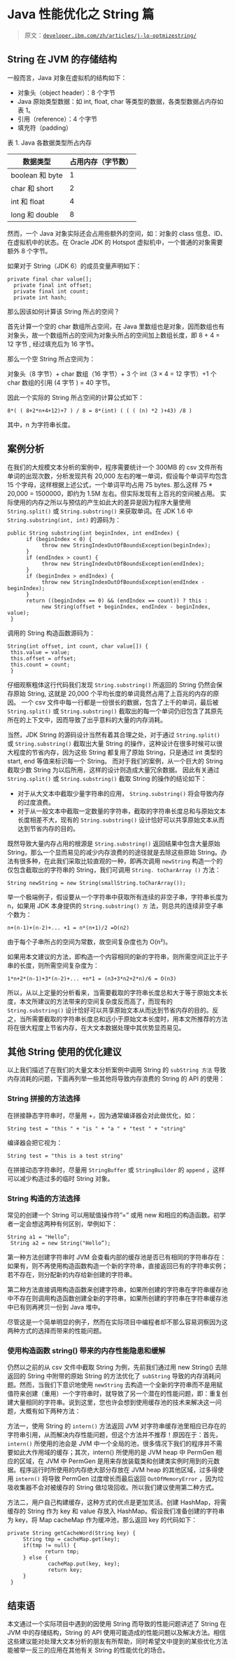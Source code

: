# Java 性能优化之 String 篇

> 原文：[`developer.ibm.com/zh/articles/j-lo-optmizestring/`](https://developer.ibm.com/zh/articles/j-lo-optmizestring/)

## String 在 JVM 的存储结构

一般而言，Java 对象在虚拟机的结构如下：

*   对象头（object header）：8 个字节
*   Java 原始类型数据：如 int, float, char 等类型的数据，各类型数据占内存如表 1。
*   引用（reference）：4 个字节
*   填充符（padding）

表 1\. Java 各数据类型所占内存

| 数据类型 | 占用内存（字节数） |
| --- | --- |
| boolean 和 byte | 1 |
| char 和 short | 2 |
| int 和 float | 4 |
| long 和 double | 8 |

然而，一个 Java 对象实际还会占用些额外的空间，如：对象的 class 信息、ID、在虚拟机中的状态。在 Oracle JDK 的 Hotspot 虚拟机中，一个普通的对象需要额外 8 个字节。

如果对于 String（JDK 6）的成员变量声明如下：

```
private final char value[];
  private final int offset;
  private final int count;
  private int hash; 
```

那么因该如何计算该 String 所占的空间？

首先计算一个空的 char 数组所占空间，在 Java 里数组也是对象，因而数组也有对象头，故一个数组所占的空间为对象头所占的空间加上数组长度，即 8 + 4 = 12 字节 , 经过填充后为 16 字节。

那么一个空 String 所占空间为：

对象头（8 字节）+ char 数组（16 字节）+ 3 个 int（3 × 4 = 12 字节）+1 个 char 数组的引用 (4 字节 ) = 40 字节。

因此一个实际的 String 所占空间的计算公式如下：

```
8*( ( 8+2*n+4+12)+7 ) / 8 = 8*(int) ( ( ( (n) *2 )+43) /8 ) 
```

其中，n 为字符串长度。

## 案例分析

在我们的大规模文本分析的案例中，程序需要统计一个 300MB 的 csv 文件所有单词的出现次数，分析发现共有 20,000 左右的唯一单词，假设每个单词平均包含 15 个字母，这样根据上述公式，一个单词平均占用 75 bytes. 那么这样 75 * 20,000 = 1500000，即约为 1.5M 左右。但实际发现有上百兆的空间被占用。 实际使用的内存之所以与预估的产生如此大的差异是因为程序大量使用 `String.split()` 或 `String.substring()` 来获取单词。在 JDK 1.6 中 `String.substring(int, int)` 的源码为：

```
public String substring(int beginIndex, int endIndex) {
      if (beginIndex < 0) {
           throw new StringIndexOutOfBoundsException(beginIndex);
      }
      if (endIndex > count) {
           throw new StringIndexOutOfBoundsException(endIndex);
      }
      if (beginIndex > endIndex) {
           throw new StringIndexOutOfBoundsException(endIndex - beginIndex);
      }
      return ((beginIndex == 0) && (endIndex == count)) ? this :
           new String(offset + beginIndex, endIndex - beginIndex, value);
 } 
```

调用的 String 构造函数源码为：

```
String(int offset, int count, char value[]) {
 this.value = value;
 this.offset = offset;
 this.count = count;
 } 
```

仔细观察粗体这行代码我们发现 `String.substring()` 所返回的 String 仍然会保存原始 String, 这就是 20,000 个平均长度的单词竟然占用了上百兆的内存的原因。 一个 csv 文件中每一行都是一份很长的数据，包含了上千的单词，最后被 `String.split()` 或 `String.substring()` 截取出的每一个单词仍旧包含了其原先所在的上下文中，因而导致了出乎意料的大量的内存消耗。

当然，JDK String 的源码设计当然有着其合理之处，对于通过 `String.split()` 或 `String.substring()` 截取出大量 String 的操作，这种设计在很多时候可以很大程度的节省内存，因为这些 String 都复用了原始 String，只是通过 int 类型的 start, end 等值来标识每一个 String。 而对于我们的案例，从一个巨大的 String 截取少数 String 为以后所用，这样的设计则造成大量冗余数据。 因此有关通过 `String.split()` 或 `String.substring()` 截取 String 的操作的结论如下：

*   对于从大文本中截取少量字符串的应用， `String.substring()` 将会导致内存的过度浪费。
*   对于从一般文本中截取一定数量的字符串，截取的字符串长度总和与原始文本长度相差不大，现有的 `String.substring()` 设计恰好可以共享原始文本从而达到节省内存的目的。

既然导致大量内存占用的根源是 `String.substring()` 返回结果中包含大量原始 String，那么一个显而易见的减少内存浪费的的途径就是去除这些原始 String。办法有很多种，在此我们采取比较直观的一种，即再次调用 `newString` 构造一个的仅包含截取出的字符串的 String，我们可调用 `String. toCharArray ()` 方法：

```
String newString = new String(smallString.toCharArray()); 
```

举一个极端例子，假设要从一个字符串中获取所有连续的非空子串，字符串长度为 n，如果用 JDK 本身提供的 `String.substring() 方` 法，则总共的连续非空子串个数为：

```
n+(n-1)+(n-2)+... +1 = n*(n+1)/2 =O(n2) 
```

由于每个子串所占的空间为常数，故空间复杂度也为 O(n²)。

如果用本文建议的方法，即构造一个内容相同的新的字符串，则所需空间正比于子串的长度，则所需空间复杂度为：

```
1*n+2*(n-1)+3*(n-2)+... +n*1 = (n3+3*n2+2*n)/6 = O(n3) 
```

所以，从以上定量的分析看来，当需要截取的字符串长度总和大于等于原始文本长度，本文所建议的方法带来的空间复杂度反而高了，而现有的 `String.substring()` 设计恰好可以共享原始文本从而达到节省内存的目的。反之，当所需要截取的字符串长度总和远小于原始文本长度时，用本文所推荐的方法将在很大程度上节省内存，在大文本数据处理中其优势显而易见。

## 其他 String 使用的优化建议

以上我们描述了在我们的大量文本分析案例中调用 String 的 `subString 方法` 导致内存消耗的问题，下面再列举一些其他将导致内存浪费的 String 的 API 的使用：

### String 拼接的方法选择

在拼接静态字符串时，尽量用 +，因为通常编译器会对此做优化，如：

```
String test = "this " + "is " + "a " + "test " + "string" 
```

编译器会把它视为：

```
String test = "this is a test string" 
```

在拼接动态字符串时，尽量用 `StringBuffer` 或 `StringBuilder` 的 `append` ，这样可以减少构造过多的临时 String 对象。

### String 构造的方法选择

常见的创建一个 String 可以用赋值操作符”=” 或用 new 和相应的构造函数。初学者一定会想这两种有何区别，举例如下：

```
String a1 = "Hello”;
 String a2 = new String("Hello”); 
```

第一种方法创建字符串时 JVM 会查看内部的缓存池是否已有相同的字符串存在：如果有，则不再使用构造函数构造一个新的字符串，直接返回已有的字符串实例；若不存在，则分配新的内存给新创建的字符串。

第二种方法直接调用构造函数来创建字符串，如果所创建的字符串在字符串缓存池中不存在则调用构造函数创建全新的字符串，如果所创建的字符串在字符串缓存池中已有则再拷贝一份到 Java 堆中。

尽管这是一个简单明显的例子，然而在实际项目中编程者却不那么容易洞察因为这两种方式的选择而带来的性能问题。

### 使用构造函数 string() 带来的内存性能隐患和缓解

仍然以之前的从 csv 文件中截取 String 为例，先前我们通过用 new String() 去除返回的 String 中附带的原始 String 的方法优化了 `subString` 导致的内存消耗问题。然而，当我们下意识地使用 `newString` 去构造一个全新的字符串而不是用赋值符来创建（重用）一个字符串时，就导致了另一个潜在的性能问题，即：重复创建大量相同的字符串。说到这里，您也许会想到使用缓存池的技术来解决这一问题，大概有如下两种方法：

方法一，使用 String 的 `intern()` 方法返回 JVM 对字符串缓存池里相应已存在的字符串引用，从而解决内存性能问题，但这个方法并不推荐！原因在于：首先， `intern()` 所使用的池会是 JVM 中一个全局的池，很多情况下我们的程序并不需要如此大作用域的缓存；其次，intern() 所使用的是 JVM heap 中 PermGen 相应的区域，在 JVM 中 PermGen 是用来存放装载类和创建类实例时用到的元数据。程序运行时所使用的内存绝大部分存放在 JVM heap 的其他区域，过多得使用 `intern()` 将导致 PermGen 过度增长而最后返回 `OutOfMemoryError` ，因为垃圾收集器不会对被缓存的 String 做垃圾回收。所以我们建议使用第二种方式。

方法二，用户自己构建缓存，这种方式的优点是更加灵活。创建 HashMap，将需缓存的 String 作为 key 和 value 存放入 HashMap。假设我们准备创建的字符串为 key，将 Map cacheMap 作为缓冲池，那么返回 key 的代码如下：

```
private String getCacheWord(String key) {
     String tmp = cacheMap.get(key);
     if(tmp != null) {
            return tmp;
     } else {
             cacheMap.put(key, key);
             return key;
     }
 } 
```

## 结束语

本文通过一个实际项目中遇到的因使用 String 而导致的性能问题讲述了 String 在 JVM 中的存储结构，String 的 API 使用可能造成的性能问题以及解决方法。相信这些建议能对处理大文本分析的朋友有所帮助，同时希望文中提到的某些优化方法能被举一反三的应用在其他有关 String 的性能优化的场合。
